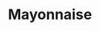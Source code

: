 ---
layout: recette
categories: [recettes]
hidden: true
lang: fr
sitemap: false
title: Mayonnaise
type: base
ingredients: 
  - nom: huile de tournesol
    qte: 150
    unite: mL
  - nom: oeuf
    qte: 1
  - nom: moutarde de Dijon
    qte: 1
    unite: cuillère à soupe
  - nom: vinaigre
    qte: 1
    unite: cuillère à soupe
preconditions:
  - Tous les ingrédients doivent être à température ambiante
etapes:
  - label: "Préparation"
    details:
      - Mettre tous les ingrédients dans un bol
      - Saler et poivrer
      - Mixer jusqu'à ce que ça prenne, en commençant par le fond
---
